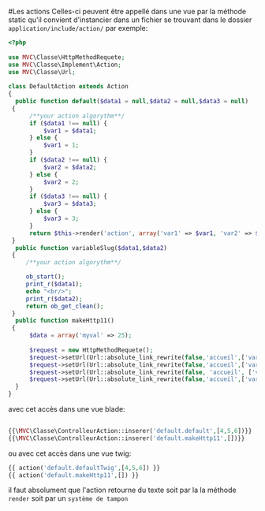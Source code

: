#Les actions
Celles-ci peuvent être appellé dans une vue par la méthode static qu'il convient d'instancier dans un fichier se trouvant dans le dossier `application/include/action/`
par exemple:
```php
<?php  
  
use MVC\Classe\HttpMethodRequete;  
use MVC\Classe\Implement\Action;  
use MVC\Classe\Url; 
  
class DefaultAction extends Action  
{  
  public function default($data1 = null,$data2 = null,$data3 = null)  
 {  
	  /**your action algorythm**/  
	  if ($data1 !== null) {  
		  $var1 = $data1;  
	  } else {  
		  $var1 = 1;  
	  }
	  if ($data2 !== null) {  
		  $var2 = $data2;  
	  } else {  
		  $var2 = 2;  
	  }
	  if ($data3 !== null) {  
		  $var3 = $data3;  
	  } else {  
		  $var3 = 3;  
	  }  
	  return $this->render('action', array('var1' => $var1, 'var2' => $var2, 'var3' => $var3));  
 }  
  public function variableSlug($data1,$data2)  
 {  
	 /**your action algorythm**/  

	 ob_start();
	 print_r($data1);
     echo "<br/>";
     print_r($data2);
	 return ob_get_clean();
 }  
  public function makeHttp11()  
 {  
	  $data = array('myval' => 25);  
	  
	  $request = new HttpMethodRequete();  
	  $request->setUrl(Url::absolute_link_rewrite(false,'accueil',['var10'=>'val10']))->get($data);  
	  $request->setUrl(Url::absolute_link_rewrite(false,'accueil',['var10'=>'val10']))->post($data);     				
	  $request->setUrl(Url::absolute_link_rewrite(false, 'accueil', ['var10' => 'val10']))->put($data);  
	  $request->setUrl(Url::absolute_link_rewrite(false,'accueil',['var10'=>'val10']))->delete($data);  
  }  
}
```

avec cet accès dans une vue blade:
```php
  
{{\MVC\Classe\ControlleurAction::inserer('default.default',[4,5,6])}}  
{{\MVC\Classe\ControlleurAction::inserer('default.makeHttp11',[])}}
```
ou avec cet accès dans une vue twig:
```php
{{ action('default.defaultTwig',[4,5,6]) }}
{{ action('default.makeHttp11',[]) }}
```


il faut absolument que l'action retourne du texte soit par la la méthode `render` soit par un `système de tampon`